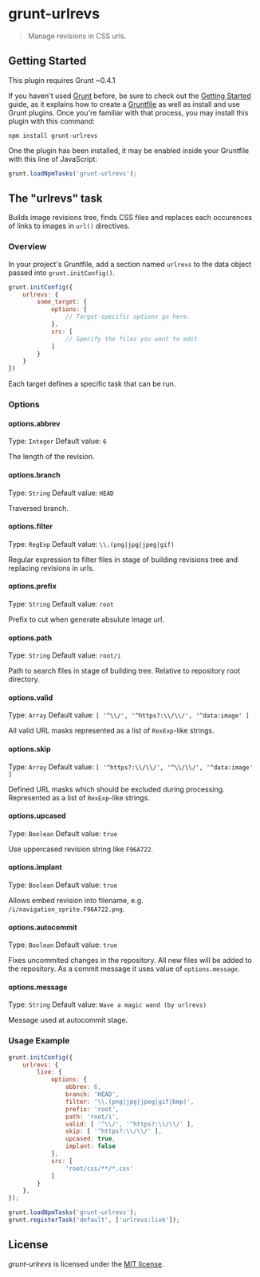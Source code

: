 grunt-urlrevs
=============

> Manage revisions in CSS urls.

## Getting Started

This plugin requires Grunt ~0.4.1

If you haven't used [Grunt](http://gruntjs.com/) before, be sure to check out the [Getting Started](http://gruntjs.com/getting-started) guide, as it explains how to create a [Gruntfile](http://gruntjs.com/sample-gruntfile) as well as install and use Grunt plugins. Once you're familiar with that process, you may install this plugin with this command:

```shell
npm install grunt-urlrevs
```

One the plugin has been installed, it may be enabled inside your Gruntfile with this line of JavaScript:

```js
grunt.loadNpmTasks('grunt-urlrevs');
```

## The "urlrevs" task

Builds image revisions tree, finds CSS files and replaces each occurences of links to images in `url()` directives.

### Overview

In your project's Gruntfile, add a section named `urlrevs` to the data object passed into `grunt.initConfig()`.

```js
grunt.initConfig({
    urlrevs: {
        some_target: {
            options: {
                // Target-specific options go here.
            },
            src: [
                // Specify the files you want to edit
            ]
        }
    }
})
```

Each target defines a specific task that can be run.

### Options

#### options.abbrev
Type: `Integer`
Default value: `6`

The length of the revision.

#### options.branch
Type: `String`
Default value: `HEAD`

Traversed branch.

#### options.filter
Type: `RegExp`
Default value: `\\.(png|jpg|jpeg|gif)`

Regular expression to filter files in stage of building revisions tree and replacing revisions in urls.

#### options.prefix
Type: `String`
Default value: `root`

Prefix to cut when generate absulute image url.

#### options.path
Type: `String`
Default value: `root/i`

Path to search files in stage of building tree. Relative to repository root directory.

#### options.valid
Type: `Array`
Default value: `[ '^\\/', '^https?:\\/\\/', '^data:image' ]`

All valid URL masks represented as a list of `RexExp`-like strings.

#### options.skip
Type: `Array`
Default value: `[ '^https?:\\/\\/', '^\\/\\/', '^data:image' ]`

Defined URL masks which should be excluded during processing. Represented as a list of `RexExp`-like strings.

#### options.upcased
Type: `Boolean`
Default value: `true`

Use uppercased revision string like `F96A722`.

#### options.implant
Type: `Boolean`
Default value: `true`

Allows embed revision into filename, e.g. `/i/navigation_sprite.F96A722.png`.

#### options.autocommit
Type: `Boolean`
Default value: `true`

Fixes uncommited changes in the repository. All new files will be added to the repository. As a commit message it uses
value of `options.message`.

#### options.message
Type: `String`
Default value: `Wave a magic wand (by urlrevs)`

Message used at autocommit stage.


### Usage Example

```js
grunt.initConfig({
    urlrevs: {
        live: {
            options: {
                abbrev: 6,
                branch: 'HEAD',
                filter: '\\.(png|jpg|jpeg|gif|bmp)',
                prefix: 'root',
                path: 'root/i',
                valid: [ '^\\/', '^https?:\\/\\/' ],
                skip: [ '^https?:\\/\\/' ],
                upcased: true,
                implant: false
            },
            src: [
                'root/css/**/*.css'
            ]
        }
    },
});

grunt.loadNpmTasks('grunt-urlrevs');
grunt.registerTask('default', ['urlrevs:live']);
```

## License
_grunt-urlrevs_ is licensed under the [MIT license][].

[MIT license]: http://www.tldrlegal.com/license/mit-license
